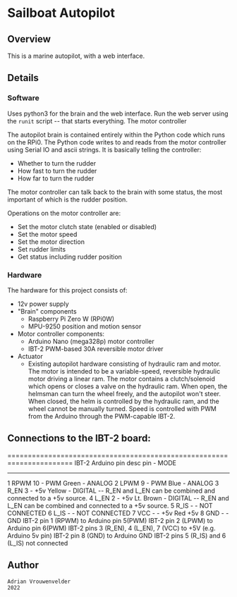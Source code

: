 # Sailboat Autopilot

## Overview

This is a marine autopilot, with a web interface.

## Details

### Software
Uses python3 for the brain and the web interface.  Run the web server using the `runit` script -- that starts everything.
The motor controller 

The autopilot brain is contained entirely within the Python code which runs on the RPi0.  The Python code writes to
and reads from the motor controller using Serial IO and ascii strings.  It is basically telling the controller:
* Whether to turn the rudder
* How fast to turn the rudder
* How far to turn the rudder

The motor controller can talk back to the brain with some status, the most important of which is the rudder position.

Operations on the motor controller are:

* Set the motor clutch state (enabled or disabled)
* Set the motor speed 
* Set the motor direction 
* Set rudder limits
* Get status including rudder position

### Hardware
The hardware for this project consists of: 

* 12v power supply
* "Brain" components
  * Raspberry Pi Zero W (RPi0W)
  * MPU-9250 position and motion sensor
* Motor controller components:
  * Arduino Nano (mega328p) motor controller 
  * IBT-2 PWM-based 30A reversible motor driver
* Actuator
  * Existing autopilot hardware consisting of hydraulic ram and motor. 
    The motor is intended to be a variable-speed, reversible hydraulic motor driving a linear ram. The motor contains a clutch/solenoid which opens or closes a valve on the hydraulic ram.  When open, the helmsman can turn the wheel freely, and the autopilot won't steer.  When closed, the helm is controlled by the hydraulic ram, and the wheel cannot be manually turned. Speed is controlled with PWM from the Arduino through the PWM-capable IBT-2.


## Connections to the IBT-2 board:
======================================================================
IBT-2     Arduino
pin desc  pin - MODE
--------  ---------------------------------------
  1 RPWM  10  - PWM Green - ANALOG
  2 LPWM   9  - PWM Blue  - ANALOG
  3 R_EN   3  - +5v Yellow - DIGITAL -- R_EN and L_EN can be combined and connected to a +5v source.
  4 L_EN   2  - +5v Lt. Brown - DIGITAL -- R_EN and L_EN can be combined and connected to a +5v source.
  5 R_IS   -  - NOT CONNECTED
  6 L_IS   -  - NOT CONNECTED
  7 VCC    -  - +5v Red +5v
  8 GND    -  - GND
IBT-2 pin 1 (RPWM) to Arduino pin 5(PWM)
IBT-2 pin 2 (LPWM) to Arduino pin 6(PWM)
IBT-2 pins 3 (R_EN), 4 (L_EN), 7 (VCC) to +5V (e.g. Arduino 5v pin)
IBT-2 pin 8 (GND) to Arduino GND
IBT-2 pins 5 (R_IS) and 6 (L_IS) not connected

## Author
```
Adrian Vrouwenvelder
2022
